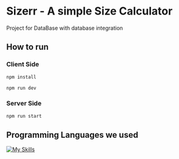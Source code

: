 # Sizerr - A simple Size Calculator
Project for DataBase with database integration

## How to run
### Client Side
```bash
npm install

npm run dev
```
### Server Side
```bash
npm run start
```

## Programming Languages we used
[![My Skills](https://skills.thijs.gg/icons?i=ts,js,react,tailwind,nodejs,mysql,docker)](https://skills.thijs.gg)
